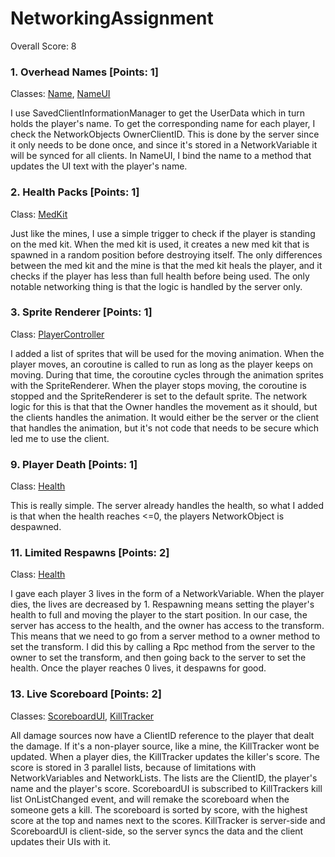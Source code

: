 # NetworkingAssignment
 
Overall Score: 8

### 1. Overhead Names [Points: 1]

Classes: [Name](https://github.com/KristofferSaxmo/NetworkingAssignment/blob/main/Assets/Scripts/Player/Name.cs), [NameUI](https://github.com/KristofferSaxmo/NetworkingAssignment/blob/main/Assets/Scripts/UI/NameUI.cs)

I use SavedClientInformationManager to get the UserData which in turn holds the player's name.
To get the corresponding name for each player, I check the NetworkObjects OwnerClientID.
This is done by the server since it only needs to be done once, and since it's stored in a NetworkVariable it will be synced for all clients.
In NameUI, I bind the name to a method that updates the UI text with the player's name.

### 2. Health Packs [Points: 1]

Class: [MedKit](https://github.com/KristofferSaxmo/NetworkingAssignment/blob/main/Assets/Scripts/Pickups/Medkit.cs)

Just like the mines, I use a simple trigger to check if the player is standing on the med kit.
When the med kit is used, it creates a new med kit that is spawned in a random position before destroying itself.
The only differences between the med kit and the mine is that the med kit heals the player, and it checks if the player has less than full health before being used.
The only notable networking thing is that the logic is handled by the server only.

### 3. Sprite Renderer [Points: 1]

Class: [PlayerController](https://github.com/KristofferSaxmo/NetworkingAssignment/blob/main/Assets/Scripts/Player/PlayerController.cs)

I added a list of sprites that will be used for the moving animation.
When the player moves, an coroutine is called to run as long as the player keeps on moving.
During that time, the coroutine cycles through the animation sprites with the SpriteRenderer.
When the player stops moving, the coroutine is stopped and the SpriteRenderer is set to the default sprite.
The network logic for this is that that the Owner handles the movement as it should, but the clients handles the animation.
It would either be the server or the client that handles the animation, but it's not code that needs to be secure which led me to use the client.

### 9. Player Death [Points: 1]

Class: [Health](https://github.com/KristofferSaxmo/NetworkingAssignment/blob/main/Assets/Scripts/Player/Health.cs)

This is really simple.
The server already handles the health, so what I added is that when the health reaches <=0, the players NetworkObject is despawned.

### 11. Limited Respawns [Points: 2]

Class: [Health](https://github.com/KristofferSaxmo/NetworkingAssignment/blob/main/Assets/Scripts/Player/Health.cs)

I gave each player 3 lives in the form of a NetworkVariable.
When the player dies, the lives are decreased by 1.
Respawning means setting the player's health to full and moving the player to the start position.
In our case, the server has access to the health, and the owner has access to the transform.
This means that we need to go from a server method to a owner method to set the transform.
I did this by calling a Rpc method from the server to the owner to set the transform, and then going back to the server to set the health.
Once the player reaches 0 lives, it despawns for good.

### 13. Live Scoreboard [Points: 2]

Classes: [ScoreboardUI](https://github.com/KristofferSaxmo/NetworkingAssignment/blob/main/Assets/Scripts/UI/ScoreboardUI.cs), [KillTracker](https://github.com/KristofferSaxmo/NetworkingAssignment/blob/main/Assets/Scripts/Trackers/KillTracker.cs)

All damage sources now have a ClientID reference to the player that dealt the damage. If it's a non-player source, like a mine, the KillTracker wont be updated.
When a player dies, the KillTracker updates the killer's score.
The score is stored in 3 parallel lists, because of limitations with NetworkVariables and NetworkLists.
The lists are the ClientID, the player's name and the player's score.
ScoreboardUI is subscribed to KillTrackers kill list OnListChanged event, and will remake the scoreboard when the someone gets a kill.
The scoreboard is sorted by score, with the highest score at the top and names next to the scores.
KillTracker is server-side and ScoreboardUI is client-side, so the server syncs the data and the client updates their UIs with it.